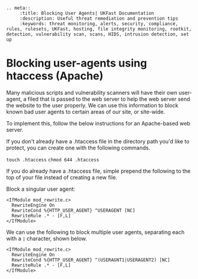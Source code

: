```eval_rst
.. meta::
     :title: Blocking User Agents| UKFast Documentation
     :description: Useful threat remediation and prevention tips
     :keywords: threat monitoring, alerts, security, compliance, rules, rulesets, UKFast, hosting, file integrity monitoring, rootkit, detection, vulnerability scan, scans, HIDS, intrusion detection, set up
```

# Blocking user-agents using htaccess (Apache)

Many malicious scripts and vulnerability scanners will have their own user-agent, a filed that is passed to the web server to help the web server send the website to the user properly. We can use this information to block known bad user agents to certain areas of our site, or site-wide.

To implement this, follow the below instructions for an Apache-based web server.


If you don't already have a .htaccess file in the directory path you'd like to protect, you can create one with the following commands.

`touch .htaccess`
`chmod 644 .htaccess`

If you do already have a .htaccess file, simple prepend the following to the top of your file instead of creating a new file.


Block a singular user agent:
```
<IfModule mod_rewrite.c>
  RewriteEngine On
  RewriteCond %{HTTP_USER_AGENT} ^USERAGENT [NC]
  RewriteRule .* - [F,L]
</IfModule>
```
We can use the following to block multiple user agents, separating each with a `|` character, shown below.

```
<IfModule mod_rewrite.c>
  RewriteEngine On
  RewriteCond %{HTTP_USER_AGENT} ^(USERAGNT1|USERAGENT2) [NC]
  RewriteRule .* - [F,L]
</IfModule>
```
